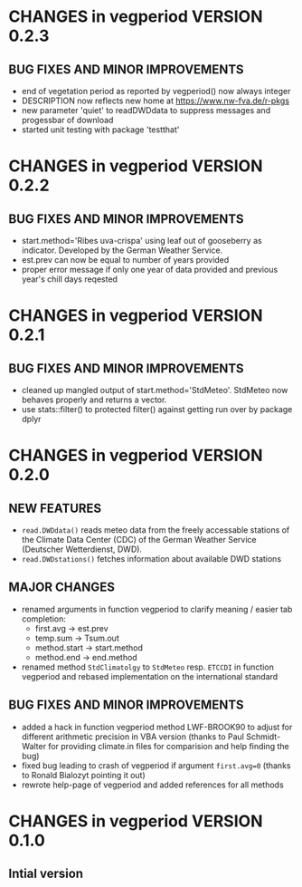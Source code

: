 # CHANGES in vegperiod VERSION 0.2.3

## BUG FIXES AND MINOR IMPROVEMENTS
* end of vegetation period  as reported by vegperiod() now always integer
* DESCRIPTION now reflects new home at https://www.nw-fva.de/r-pkgs
* new parameter 'quiet' to readDWDdata to suppress messages and progessbar of download
* started unit testing with package 'testthat'



# CHANGES in vegperiod VERSION 0.2.2

## BUG FIXES AND MINOR IMPROVEMENTS
* start.method='Ribes uva-crispa' using leaf out of gooseberry as indicator. Developed by the German Weather Service.
* est.prev can now be equal to number of years provided
* proper error message if only one year of data provided and previous year's chill days reqested



# CHANGES in vegperiod VERSION 0.2.1

## BUG FIXES AND MINOR IMPROVEMENTS
* cleaned up mangled output of start.method='StdMeteo'. StdMeteo now behaves properly and returns a vector.
* use stats::filter() to protected filter() against getting run over by package dplyr



# CHANGES in vegperiod VERSION 0.2.0

## NEW FEATURES
* `read.DWDdata()` reads meteo data from the freely accessable stations of the Climate Data Center (CDC) of the German Weather Service (Deutscher Wetterdienst, DWD).
* `read.DWDstations()` fetches information about available DWD stations


## MAJOR CHANGES
* renamed arguments in function vegperiod to clarify meaning / easier tab completion:
    + first.avg -> est.prev 
    + temp.sum -> Tsum.out
    + method.start -> start.method
    + method.end -> end.method
* renamed method `StdClimatolgy` to `StdMeteo` resp. `ETCCDI` in function vegperiod and rebased implementation on the international standard

## BUG FIXES AND MINOR IMPROVEMENTS
* added a hack in function vegperiod method LWF-BROOK90 to adjust for different arithmetic precision in VBA version (thanks to Paul Schmidt-Walter for providing climate.in files for comparision and help finding the bug)
* fixed bug leading to crash of vegperiod if argument `first.avg=0` (thanks to Ronald Bialozyt pointing it out)
* rewrote help-page of vegperiod and added references for all methods



# CHANGES in vegperiod VERSION 0.1.0

## Intial version
